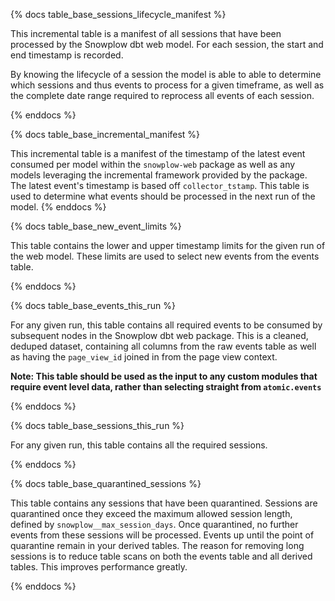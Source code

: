 {% docs table_base_sessions_lifecycle_manifest %}

This incremental table is a manifest of all sessions that have been processed by the Snowplow dbt web model. For each session, the start and end timestamp is recorded. 

By knowing the lifecycle of a session the model is able to able to determine which sessions and thus events to process for a given timeframe, as well as the complete date range required to reprocess all events of each session.

{% enddocs %}

{% docs table_base_incremental_manifest %}

This incremental table is a manifest of the timestamp of the latest event consumed per model within the `snowplow-web` package as well as any models leveraging the incremental framework provided by the package. The latest event's timestamp is based off `collector_tstamp`. This table is used to determine what events should be processed in the next run of the model.
{% enddocs %}

{% docs table_base_new_event_limits %}

This table contains the lower and upper timestamp limits for the given run of the web model. These limits are used to select new events from the events table.

{% enddocs %}


{% docs table_base_events_this_run %}

For any given run, this table contains all required events to be consumed by subsequent nodes in the Snowplow dbt web package. This is a cleaned, deduped dataset, containing all columns from the raw events table as well as having the `page_view_id` joined in from the page view context. 

**Note: This table should be used as the input to any custom modules that require event level data, rather than selecting straight from `atomic.events`**

{% enddocs %}


{% docs table_base_sessions_this_run %}

For any given run, this table contains all the required sessions.

{% enddocs %}


{% docs table_base_quarantined_sessions %}

This table contains any sessions that have been quarantined. Sessions are quarantined once they exceed the maximum allowed session length, defined by `snowplow__max_session_days`.
Once quarantined, no further events from these sessions will be processed. Events up until the point of quarantine remain in your derived tables.
The reason for removing long sessions is to reduce table scans on both the events table and all derived tables. This improves performance greatly.

{% enddocs %}
